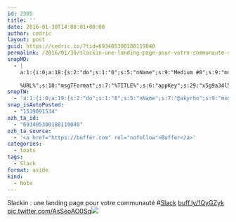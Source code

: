 ```yaml
---
id: 2305
title: ''
date: 2016-01-30T14:08:01+00:00
author: cedric
layout: post
guid: https://cedric.io/?tid=693405300188119040
permalink: /2016/01/30/slackin-une-landing-page-pour-votre-communaute-slack-buff-ly-1qygzyk-pic-twitter-com-asseoao0sq/
snapMD:
  - |
    a:1:{i:0;a:18:{s:2:"do";s:1:"0";s:5:"nName";s:9:"Medium #0";s:9:"msgFormat";s:19:"%FULLTEXT%
    
    %URL%";s:10:"msgTFormat";s:7:"%TITLE%";s:6:"appKey";s:29:"x5g9a34l5z294i5y2q284e4g54454";s:6:"appSec";s:85:"d3h0a44e4s2b4i5u2r234m5f5b4v2l5q2a444h574347464a454x2w20374447494c484b4w2c464f5u2d4z2";s:8:"inclTags";s:1:"1";s:7:"fltrsOn";i:0;s:5:"fltrs";a:0:{}s:7:"proxyOn";i:0;s:7:"useSURL";i:0;s:1:"v";i:350;s:4:"publ";s:1:"0";s:11:"accessToken";s:65:"2353413aa5437433e5648ccf74a16119308317c52d1a24d8ed99f26add037528a";s:12:"appAppUserID";s:65:"104b21fd8da79171a6e7bf800d03b4b761204f242935e05d2d86850a6b1635f77";s:14:"appAppUserName";s:26:"Cédric Bousmanne (akyrho)";s:13:"appAppUserURL";s:26:"https://medium.com/@akyrho";s:7:"pubList";a:0:{}}}
snapTW:
  - 'a:1:{i:0;a:19:{s:2:"do";s:1:"0";s:5:"nName";s:7:"@akyrho";s:9:"msgFormat";s:26:"%TITLE%. %EXCERPT% - %URL%";s:6:"appKey";s:55:"x5g9a8325v2y475r3c4m48584n53446p423r3r5u3e356j5j3k4r2p3";s:6:"appSec";s:105:"d3h0a94o46415u594v3q5l5n5l4r4x474x4j484o473u4i5w2m4k494z2k344n306n5r3l5v2s554p4n3p3k45495c3z4v4d3m3u5w525";s:7:"fltrsOn";i:0;s:5:"fltrs";a:0:{}s:7:"proxyOn";i:0;s:7:"useSURL";i:0;s:1:"v";i:350;s:5:"twURL";s:25:"http://twitter.com/akyrho";s:11:"accessToken";s:50:"6678782-Eyg60SCeh7762DEIsYtTPD5GVeOuSN8ATMdF2Lpppe";s:14:"accessTokenSec";s:45:"PgGDCbcYLJnR5esZjY9ID72A33mUNCYnQwaQTBsojSJNa";s:5:"tw140";i:0;s:10:"riComments";s:1:"1";s:11:"riCommentsM";s:1:"1";s:12:"riCommentsAA";s:1:"1";s:8:"attchImg";s:1:"1";s:9:"wpImgSize";s:4:"full";}}'
snap_isAutoPosted:
  - "1539091534"
ozh_ta_id:
  - "693405300188119040"
ozh_ta_source:
  - '<a href="https://buffer.com" rel="nofollow">Buffer</a>'
categories:
  - toots
tags:
  - Slack
format: aside
kind:
  - Note
---
```

Slackin : une landing page pour votre communauté <span class="hashtag hashtag_local">#<a href="https://cedric.io/tag/slack/">Slack</a> <a href="http://buff.ly/1QyGZyk" title="http://buff.ly/1QyGZyk" class="link link_untco">buff.ly/1QyGZyk</a> <a href="https://twitter.com/akyrho/status/693405300188119040/photo/1" title="https://twitter.com/akyrho/status/693405300188119040/photo/1" class="link link_untco link_untco_image">pic.twitter.com/AsSeoAO0Sq</a><span class="embed_image embed_image_yes"><a href="https://twitter.com/akyrho/status/693405300188119040/photo/1"><img src="https://i0.wp.com/pbs.twimg.com/media/CZ94clKWQAE7ovW.jpg?w=900&#038;ssl=1" data-recalc-dims="1" /></a></span></p>